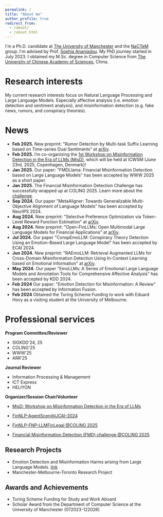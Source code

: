 ```yaml
---
permalink: /
title: "About me"
author_profile: true
redirect_from: 
  - /about/
  - /about.html
---
```


I'm a Ph.D. candidate at [The University of Manchester](https://www.manchester.ac.uk/) and the [NaCTeM](https://nactem.ac.uk/) group. I'm advised by Prof. [Sophia Ananiadou](https://research.manchester.ac.uk/en/persons/sophia.ananiadou). My PhD journey started in July 2023. I obtained my M.Sc. degree in Computer Science from [The University of Chinese Academy of Sciences](https://english.ucas.ac.cn/), China.

<!-- I have been a visiting student at [the University of Melbourne](https://www.unimelb.edu.au/) under the supervision of Prof. [Eduard Hovy](https://www.cs.cmu.edu/~hovy/) since April.-->


Research interests
======
My current research interests focus on Natural Language Processing and Large Language Models. Especially affective analysis (i.e. emotion detection and sentiment analysis), and misinformation detection (e.g. fake news, rumors, and conspiracy theories). 

News
======
- **Feb 2025.** New preprint: "Rumor Detection by Multi-task Suffix Learning based on Time-series Dual Sentiments" at [arXiv](https://arxiv.org/abs/2502.14383).
- **Feb 2025.** I’m co-organizing the [1st Workshop on Misinformation Detection in the Era of LLMs (MisD)](https://sites.google.com/view/misd-2025/), which will be held at ICWSM (June 23rd, 2025,  Copenhagen, Denmark)!
- **Jan 2025.** Our paper: "FMDLlama: Financial Misinformation Detection based on Large Language Models" has been accepted by WWW 2025 as a short paper.
- **Jan 2025.** The Financial Misinformation Detection Challenge has successfully wrapped up at COLING 2025. Learn more about the [challenge](https://huggingface.co/spaces/TheFinAI/FMD2025).
- **Sep 2024.** Our paper "MetaAligner: Towards Generalizable Multi-Objective Alignment of Language Models" has been accepted by NeurIPS 2024.
- **Aug 2024.** New preprint: "Selective Preference Optimization via Token-Level Reward Function Estimation" at [arXiv](https://arxiv.org/abs/2408.13518).
- **Aug 2024.** New preprint: "Open-FinLLMs: Open Multimodal Large Language Models for Financial Applications" at [arXiv](https://arxiv.org/abs/2408.11878).
- **Jul 2024.** Our paper "ConspEmoLLM: Conspiracy Theory Detection Using an Emotion-Based Large Language Model" has been accepted by ECAI 2024.
- **Jun 2024.** New preprint: "RAEmoLLM: Retrieval Augmented LLMs for Cross-Domain Misinformation Detection Using In-Context Learning based on Emotional Information" at [arXiv](https://arxiv.org/abs/2406.11093).
- **May 2024.** Our paper "EmoLLMs: A Series of Emotional Large Language Models and Annotation Tools for Comprehensive Affective Analysis" has been accepted by KDD 2024.
- **Feb 2024** Our paper: "Emotion Detection for Misinformation: A Review" has been accepted by Information Fusion.
- **Feb 2024** Obtained the Turing Scheme Funding to work with Eduard Hovy as a visiting student at the University of Melbourne.


Professional services
======

**Program Committee/Reviewer**

- SIGKDD'24, 25
- COLING'25
- WWW'25
- ARR'25

**Journal Reviewer**

- Information Processing & Management
- ICT Express
- HELIYON

**Organizer/Session Chair/Volunteer**
- [MisD: Workshop on Misinformation Detection in the Era of LLMs](https://sites.google.com/view/misd-2025/)

- [FinNLP-AgentScen@IJCAI-2024](https://sites.google.com/nlg.csie.ntu.edu.tw/finnlp-agentscen/shared-task-finllm)

- [FinNLP-FNP-LLMFinLegal @COLING 2025](https://sites.google.com/nlg.csie.ntu.edu.tw/finnlp-fnp-llmfinlegal/home)

- [Financial Misinformation Detection (FMD) challenge @COLING 2025](https://coling2025fmd.thefin.ai/)

Research Projects
------
- Emotion Detection and Misinformation Harms arising from Large Language Models. [link](https://www.socialsciences.manchester.ac.uk/dts/research/seedcorn-funding/projects-2023-24/)
- Manchester-Melbourne-Toronto Research Project


Awards and Achievements
------
- Turing Scheme Funding for Study and Work Aboard
- Scholar Award from the Department of Computer Science at the University of Manchester (072023-122026)
